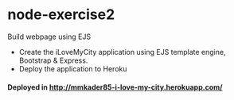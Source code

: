 # node-exercise2
Build webpage using EJS

* Create the iLoveMyCity application using EJS template engine, Bootstrap & Express.
* Deploy the application to Heroku

#### Deployed in http://mmkader85-i-love-my-city.herokuapp.com/
